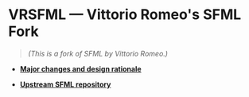 # VRSFML — Vittorio Romeo's SFML Fork

> *(This is a fork of SFML by Vittorio Romeo.)*

- [**Major changes and design rationale**](DESIGN.md)

- [**Upstream SFML repository**](https://github.com/SFML/SFML)
